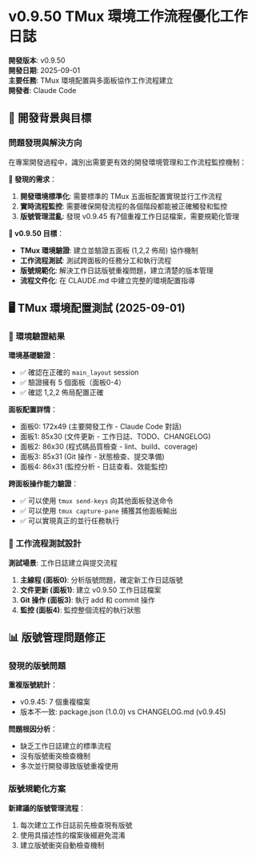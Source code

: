 # v0.9.50 TMux 環境工作流程優化工作日誌

**開發版本**: v0.9.50  
**開發日期**: 2025-09-01  
**主要任務**: TMux 環境配置與多面板協作工作流程建立  
**開發者**: Claude Code

## 🎯 開發背景與目標

### 問題發現與解決方向

在專案開發過程中，識別出需要更有效的開發環境管理和工作流程監控機制：

**🚨 發現的需求**：

1. **開發環境標準化**: 需要標準的 TMux 五面板配置實現並行工作流程
2. **實時流程監控**: 需要確保開發流程的各個階段都能被正確觸發和監控
3. **版號管理混亂**: 發現 v0.9.45 有7個重複工作日誌檔案，需要規範化管理

**🎯 v0.9.50 目標**：

- **TMux 環境驗證**: 建立並驗證五面板 (1,2,2 佈局) 協作機制
- **工作流程測試**: 測試跨面板的任務分工和執行流程
- **版號規範化**: 解決工作日誌版號重複問題，建立清楚的版本管理
- **流程文件化**: 在 CLAUDE.md 中建立完整的環境配置指導

## 🖥 TMux 環境配置測試 (2025-09-01)

### 🎯 環境驗證結果

**環境基礎驗證**：
- ✅ 確認在正確的 `main_layout` session
- ✅ 驗證擁有 5 個面板（面板0-4）
- ✅ 確認 1,2,2 佈局配置正確

**面板配置詳情**：
- 面板0: 172x49 (主要開發工作 - Claude Code 對話)
- 面板1: 85x30 (文件更新 - 工作日誌、TODO、CHANGELOG)  
- 面板2: 86x30 (程式碼品質檢查 - lint、build、coverage)
- 面板3: 85x31 (Git 操作 - 狀態檢查、提交準備)
- 面板4: 86x31 (監控分析 - 日誌查看、效能監控)

**跨面板操作能力驗證**：
- ✅ 可以使用 `tmux send-keys` 向其他面板發送命令
- ✅ 可以使用 `tmux capture-pane` 捕獲其他面板輸出
- ✅ 可以實現真正的並行任務執行

### 🔧 工作流程測試設計

**測試場景**: 工作日誌建立與提交流程

1. **主線程 (面板0)**: 分析版號問題，確定新工作日誌版號
2. **文件更新 (面板1)**: 建立 v0.9.50 工作日誌檔案
3. **Git 操作 (面板3)**: 執行 add 和 commit 操作
4. **監控 (面板4)**: 監控整個流程的執行狀態

## 📊 版號管理問題修正

### 發現的版號問題

**重複版號統計**：
- v0.9.45: 7 個重複檔案
- 版本不一致: package.json (1.0.0) vs CHANGELOG.md (v0.9.45)

**問題根因分析**：
- 缺乏工作日誌建立的標準流程
- 沒有版號衝突檢查機制
- 多次並行開發導致版號重複使用

### 版號規範化方案

**新建議的版號管理流程**：
1. 每次建立工作日誌前先檢查現有版號
2. 使用具描述性的檔案後綴避免混淆
3. 建立版號衝突自動檢查機制

